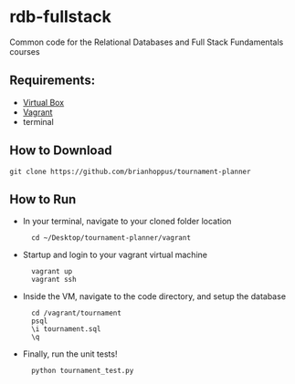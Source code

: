 rdb-fullstack
=============

Common code for the Relational Databases and Full Stack Fundamentals courses

## Requirements:
* [Virtual Box](https://www.virtualbox.org/wiki/Downloads)
* [Vagrant](https://www.vagrantup.com/downloads.html)
* terminal

## How to Download
    git clone https://github.com/brianhoppus/tournament-planner


## How to Run
* In your terminal, navigate to your cloned folder location
    
        cd ~/Desktop/tournament-planner/vagrant
        
* Startup and login to your vagrant virtual machine
        
        vagrant up
        vagrant ssh

* Inside the VM, navigate to the code directory, and setup the database
       
        cd /vagrant/tournament
        psql
        \i tournament.sql
        \q

* Finally, run the unit tests!
    
        python tournament_test.py
